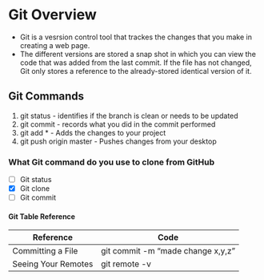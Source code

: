 # Git Overview
  - Git is a vesrsion control tool that trackes the changes that you make in creating a web page.
  - The different versions are stored a snap shot in which you can view the code that was added from the last commit.
  If the file has not changed, Git only stores a reference to the already-stored identical version of it.
  
## Git Commands
 1. git status - identifies if the branch is clean or needs to be updated
 1. git commit - records what you did in the commit performed
 1. git add * - Adds the changes to your project
 1. git push origin master - Pushes changes from your desktop

 ### What Git command do you use to clone from GitHub
- [ ] Git status
- [X] Git clone 
- [ ] Git commit

#### Git Table Reference
| Reference | Code |
| ----------- | ----------- |
| Committing a File | git commit -m “made change x,y,z” |
| Seeing Your Remotes | git remote -v |
